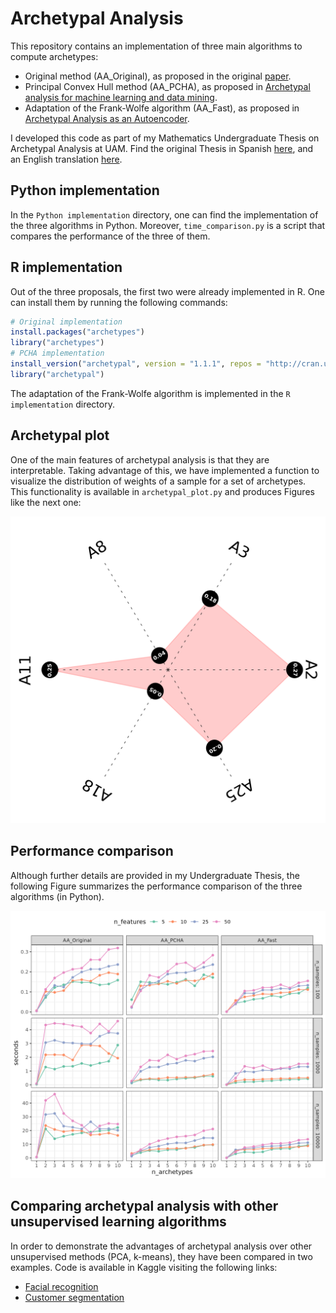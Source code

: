# Archetypal Analysis

This repository contains an implementation of three main algorithms to compute archetypes:

* Original method (AA_Original), as proposed in the original [paper](https://digitalassets.lib.berkeley.edu/sdtr/ucb/text/379.pdf).
* Principal Convex Hull method (AA_PCHA), as proposed in [Archetypal analysis for machine learning and data mining](https://www.sciencedirect.com/science/article/pii/S0925231211006060).
* Adaptation of the Frank-Wolfe algorithm (AA_Fast), as proposed in [Archetypal Analysis as an Autoencoder](https://www.researchgate.net/publication/282733207_Archetypal_Analysis_as_an_Autoencoder).

I developed this code as part of my Mathematics Undergraduate Thesis on Archetypal Analysis 
at UAM. Find the original Thesis in Spanish [here](/Thesis/%5BSpanish%5D%20Analisis%20de%20arquetipos%20y%20aplicaciones.pdf), and an English translation [here](/Thesis/%5BEnglish%5D%20Archetypal%20analysis%20and%20applications.pdf).

## Python implementation

In the `Python implementation` directory, one can find the implementation of the three algorithms in Python. Moreover, 
`time_comparison.py` is a script that compares the performance of the three of them.

## R implementation

Out of the three proposals, the first two were already implemented in R. One can install them by running the following commands:

```R
# Original implementation
install.packages("archetypes")
library("archetypes")
# PCHA implementation
install_version("archetypal", version = "1.1.1", repos = "http://cran.us.r-project.org", dependencies=T)
library("archetypal")
```

The adaptation of the Frank-Wolfe algorithm is implemented in the `R implementation` directory.

## Archetypal plot

One of the main features of archetypal analysis is that they are interpretable. Taking advantage of this, we have 
implemented a function to visualize the distribution of weights of a sample for a set of archetypes. This functionality 
is available in `archetypal_plot.py` and produces Figures like the next one:

![Archetypal plot](img/archetypal_plot.png)

## Performance comparison

Although further details are provided in my Undergraduate Thesis, the following Figure summarizes the performance comparison of the three algorithms (in Python).

![Performance comparison](img/performance_comparison.png)

## Comparing archetypal analysis with other unsupervised learning algorithms

In order to demonstrate the advantages of archetypal analysis over other unsupervised methods (PCA, k-means), they have 
been compared in two examples. Code is available in Kaggle visiting the following links:

* [Facial recognition](https://www.kaggle.com/atmguille/tfg-mates-facial-recognition)
* [Customer segmentation](https://www.kaggle.com/atmguille/tfg-mates-customer-segmentation)

